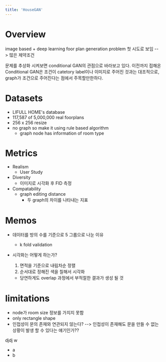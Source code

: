 ```yaml
---
title: 'HouseGAN'
---
```


# Overview 

image based + deep learning foor plan generation problem 첫 시도로 보임
--> 많은 제약조건


 문제를 추상화 시켜보면 conditional GAN의 관점으로 바라보고 있다.
이전까지 접해온 Conditional GAN은 조건이 catetory label이나 이미지로 주어진
것과는 대조적으로, graph가 조건으로 주어진다는 점에서 주목할만한하다.

# Datasets

- LIFULL HOME's database
- 117,587 of 5,000,000 real foorplans
- 256 x 256 resize
- no graph so make it using rule based algorithm
    - graph node has information of room type

# Metrics

- Realism 
    - User Study
- Diversity
    - 이미지로 시각화 후 FID 측정
- Compatability
    - graph editing distance
        - 두 graph의 차이를 나타내는 지표


# Memos

- 데이터를 방의 수를 기준으로 5 그룹으로 나눈 이유
    - k fold validation

- 시각화는 어떻게 하는가?
    1. 면적을 기준으로 내림차순 정렬
    2. 순서대로 정해진 색을 칠해서 시각화
    - 당연하게도 overlap 과정에서 부적절한 결과가 생성 될 것

# limitations

- node가 room size 정보를 가지지 못함
- only rectangle shape
- 인접성이 문의 존재와 연관되지 않는다? --> 인접성이 존재해도 문을 만들 수 없는
상황이 발생 할 수 있다는 얘기인가??

djdj w

- a
- b

